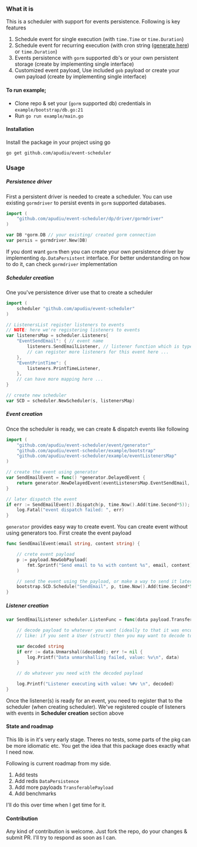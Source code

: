 ### What it is
This is a scheduler with support for events persistence. Following is key features
1. Schedule event for single execution (with `time.Time` or `time.Duration`)
2. Schedule event for recurring execution (with cron string ([generate here](https://crontab.guru)) or `time.Duration`)
3. Events persistence with `gorm` supported db's or your own persistent storage (create by implementing single interface)
4. Customized event payload, Use included `gob` payload or create your own payload (create by implementing single interface)

#### To run example;
- Clone repo & set your (`gorm` supported db) credentials in `example/bootstrap/db.go:21`
- Run `go run example/main.go` 

#### Installation
Install the package in your project using go
```shell
go get github.com/apudiu/event-scheduler
```

### Usage

##### Persistence driver
First a persistent driver is needed to create a scheduler. You can use existing `gormdriver` to persist events in `gorm` supported databases.
```go
import (
    "github.com/apudiu/event-scheduler/dp/driver/gormdriver"
)

var DB *gorm.DB // your existing/ created gorm connection
var persis = gormdriver.New(DB)
```
If you dont want `gorm` then you can create your own persistence driver by implementing `dp.DataPersistent` interface.
For better understanding on how to do it, can check `gormdriver` implementation

##### Scheduler creation
One you've persistence driver use that to create a scheduler
```go
import (
    scheduler "github.com/apudiu/event-scheduler"
)

// ListenersList register listeners to events 
// NOTE: here we're registering listeners to events
var listenersMap = scheduler.Listeners{
    "EventSendEmail": { // event name
        listeners.SendEmailListener, // listener function which is type of scheduler.ListenFunc
        // can register more listeners for this event here ...
    },
    "EventPrintTime": {
        listeners.PrintTimeListener,
    },
    // can have more mapping here ...
}

// create new scheduler
var SCD = scheduler.NewScheduler(s, listenersMap)
```

##### Event creation
Once the scheduler is ready, we can create & dispatch events like following
```go
import (
    "github.com/apudiu/event-scheduler/event/generator"
    "github.com/apudiu/event-scheduler/example/bootstrap"
    "github.com/apudiu/event-scheduler/example/eventListenersMap"
)

// create the event using generator
var SendEmailEvent = func() *generator.DelayedEvent {
	return generator.NewDelayedEvent(eventListenersMap.EventSendEmail, bootstrap.SCD)
}

// later dispatch the event
if err := SendEmailEvent().Dispatch(p, time.Now().Add(time.Second*5)); err != nil {
    log.Fatal("event dispatch failed: ", err)
}
```
`generator` provides easy way to create event. You can create event without using generators too.
First create the event payload
```go
func SendEmailEvent(email string, content string) {

	// crete event payload
	p := payload.NewGobPayload(
		fmt.Sprintf("Send email to %s with content %s", email, content),
	)

	// send the event using the payload, or make a way to send it later, for this take a look at generators (like: generator.NewDelayedEvent)
	bootstrap.SCD.Schedule("SendEmail", p, time.Now().Add(time.Second*5))
}
```
##### Listener creation
```go
var SendEmailListener scheduler.ListenFunc = func(data payload.TransferablePayload) {

	// decode payload to whatever you want (ideally to that it was encoded & sent to the event)
	// like: if you sent a User (struct) then you may want to decode to that

	var decoded string
	if err := data.Unmarshal(&decoded); err != nil {
		log.Printf("Data unmarshalling failed, value: %v\n", data)
	}

	// do whatever you need with the decoded payload

	log.Printf("Listener executing with value: %#v \n", decoded)
}
```
Once the listener(s) is ready for an event, you need to register that to the scheduler (when creating scheduler).
We've registered couple of listeners with events in **Scheduler creation** section above

#### State and roadmap
This lib is in it's very early stage. Theres no tests, some parts of the pkg can be more idiomatic etc.
You get the idea that this package does exactly what I need now.

Following is current roadmap from my side.
1. Add tests
2. Add redis `DataPersistence`
3. Add more payloads `TransferablePayload`
4. Add benchmarks

I'll do this over time when I get time for it.

#### Contribution
Any kind of contribution is welcome. Just fork the repo, do your changes & submit PR. I'll try to respond as soon as I can.